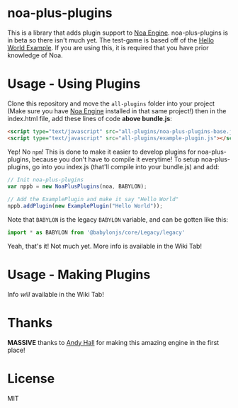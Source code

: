 # noa-plus-plugins
This is a library that adds plugin support to [Noa Engine](https://github.com/andyhall/noa). noa-plus-plugins is in beta so there isn't much yet. The test-game is based off of the [Hello World Example](https://github.com/andyhall/noa-examples). If you are using this, it is required that you have prior knowledge of Noa.

# Usage - Using Plugins
Clone this repository and move the `all-plugins` folder into your project (Make sure you have [Noa Engine](https://github.com/andyhall/noa) installed in that same project!) then in the index.html file, add these lines of code **above bundle.js**:
```html
<script type="text/javascript" src="all-plugins/noa-plus-plugins-base.js"></script>
<script type="text/javascript" src="all-plugins/example-plugin.js"></script>
```
Yep! No `npm`! This is done to make it easier to develop plugins for noa-plus-plugins, because you don't have to compile it everytime!
To setup noa-plus-plugins, go into you index.js (that'll compile into your bundle.js) and add:
```js
// Init noa-plus-plugins
var nppb = new NoaPlusPlugins(noa, BABYLON);
  
// Add the ExamplePlugin and make it say "Hello World"
nppb.addPlugin(new ExamplePlugin("Hello World"));
```
Note that `BABYLON` is the legacy `BABYLON` variable, and can be gotten like this:
```js
import * as BABYLON from '@babylonjs/core/Legacy/legacy'
```
Yeah, that's it! Not much yet. More info is available in the Wiki Tab!

# Usage - Making Plugins
Info *will* available in the Wiki Tab!

# Thanks
**MASSIVE** thanks to [Andy Hall](https://github.com/andyhall/) for making this amazing engine in the first place!

# License 
MIT
